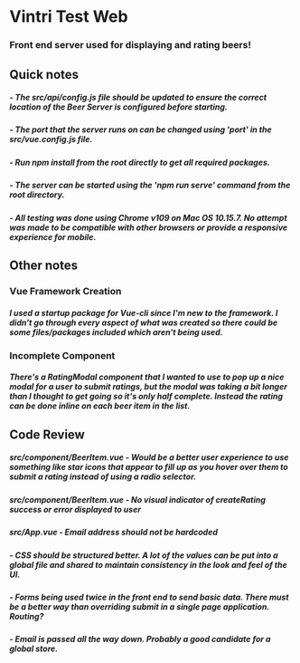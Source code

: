 # Vintri Test Web

### Front end server used for displaying and rating beers!

## Quick notes
##### - The src/api/config.js file should be updated to ensure the correct location of the Beer Server is configured before starting.
##### - The port that the server runs on can be changed using 'port' in the src/vue.config.js file.
##### - Run npm install from the root directly to get all required packages.
##### - The server can be started using the 'npm run serve' command from the root directory.
##### - All testing was done using Chrome v109 on Mac OS 10.15.7. No attempt was made to be compatible with other browsers or provide a responsive experience for mobile.

## Other notes

### Vue Framework Creation
##### I used a startup package for Vue-cli since I'm new to the framework. I didn't go through every aspect of what was created so there could be some files/packages included which aren't being used.

### Incomplete Component
##### There's a RatingModal component that I wanted to use to pop up a nice modal for a user to submit ratings, but the modal was taking a bit longer than I thought to get going so it's only half complete. Instead the rating can be done inline on each beer item in the list.

## Code Review

##### src/component/BeerItem.vue - Would be a better user experience to use something like star icons that appear to fill up as you hover over them to submit a rating instead of using a radio selector.
##### src/component/BeerItem.vue - No visual indicator of createRating success or error displayed to user
##### src/App.vue - Email address should not be hardcoded
##### - CSS should be structured better. A lot of the values can be put into a global file and shared to maintain consistency in the look and feel of the UI.
##### - Forms being used twice in the front end to send basic data. There must be a better way than overriding submit in a single page application. Routing?
##### - Email is passed all the way down. Probably a good candidate for a global store.
